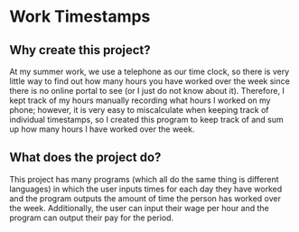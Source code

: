 # Work Timestamps

## Why create this project?

At my summer work, we use a telephone as our time clock, so there is very little way to find out how many hours you have worked over the week since there is no online portal to see (or I just do not know about it). Therefore, I kept track of my hours manually recording what hours I worked on my phone; however, it is very easy to miscalculate when keeping track of individual timestamps, so I created this program to keep track of and sum up how many hours I have worked over the week.

## What does the project do?

This project has many programs (which all do the same thing is different languages) in which the user inputs times for each day they have worked and the program outputs the amount of time the person has worked over the week. Additionally, the user can input their wage per hour and the program can output their pay for the period.
